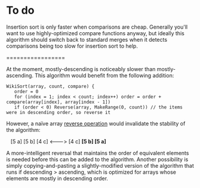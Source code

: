 To do
=================

Insertion sort is only faster when comparisons are cheap. Generally you'll want to use highly-optimized compare functions anyway, but ideally this algorithm should switch back to standard merges when it detects comparisons being too slow for insertion sort to help.

=================

At the moment, mostly-descending is noticeably slower than mostly-ascending. This algorithm would benefit from the following addition:

    WikiSort(array, count, compare) {
       order = 0
       for (index = 1; index < count; index++) order = order + compare(array[index], array[index - 1])
       if (order < 0) Reverse(array, MakeRange(0, count)) // the items were in descending order, so reverse it

However, a naïve array <a href="https://github.com/BonzaiThePenguin/WikiSort/blob/master/Chapter%201:%20Tools.md">reverse operation</a> would invalidate the stability of the algorithm:

&nbsp;&nbsp;&nbsp;[5 a] [5 b] [4 c]  <--->  [4 c] <b>[5 b] [5 a]</b>

A more-intelligent reversal that maintains the order of equivalent elements is needed before this can be added to the algorithm. Another possibility is simply copying-and-pasting a slightly-modified version of the algorithm that runs if descending > ascending, which is optimized for arrays whose elements are mostly in descending order.
